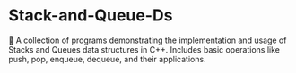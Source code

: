 # Stack-and-Queue-Ds
🚀 A collection of programs demonstrating the implementation and usage of Stacks and Queues data structures in C++. Includes basic operations like push, pop, enqueue, dequeue, and their applications.
